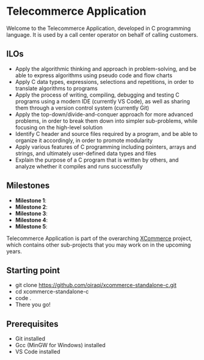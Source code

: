 # Telecommerce Application
Welcome to the Telecommerce Application, developed in C programming language. It is used by a call center operator on behalf of calling customers.

## ILOs
- Apply the algorithmic thinking and approach in problem-solving, and be able to express algorithms using pseudo code and flow charts
- Apply C data types, expressions, selections and repetitions, in order to translate algorithms to programs
- Apply the process of writing, compiling, debugging and testing C programs using a modern IDE (currently VS Code), as well as sharing them through a version control system (currently Git)
- Apply the top-down/divide-and-conquer approach for more advanced problems, in order to break them down into simpler sub-problems, while focusing on the high-level solution
- Identify C header and source files required by a program, and be able to organize it accordingly, in order to promote modularity
- Apply various features of C programming including pointers, arrays and strings, and ultimately user-defined data types and files
- Explain the purpose of a C program that is written by others, and analyze whether it compiles and runs successfully

## Milestones
- **Milestone 1**: 
- **Milestone 2**: 
- **Milestone 3**: 
- **Milestone 4**: 
- **Milestone 5**: 

Telecommerce Application is part of the overarching [XCommerce](https://github.com/oiraqi/xcommerce) project, which contains other sub-projects that you may work on in the upcoming years.

## Starting point
- git clone https://github.com/oiraqi/xcommerce-standalone-c.git
- cd xcommerce-standalone-c
- code .
- There you go!

## Prerequisites
- Git installed
- Gcc (MinGW for Windows) installed
- VS Code installed
